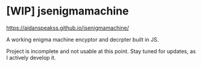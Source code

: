 # [WIP] jsenigmamachine
https://aidanspeakss.github.io/jsenigmamachine/ 

A working enigma machine encyptor and decrpter built in JS.

Project is incomplete and not usable at this point. Stay tuned for updates, as I actively develop it.
